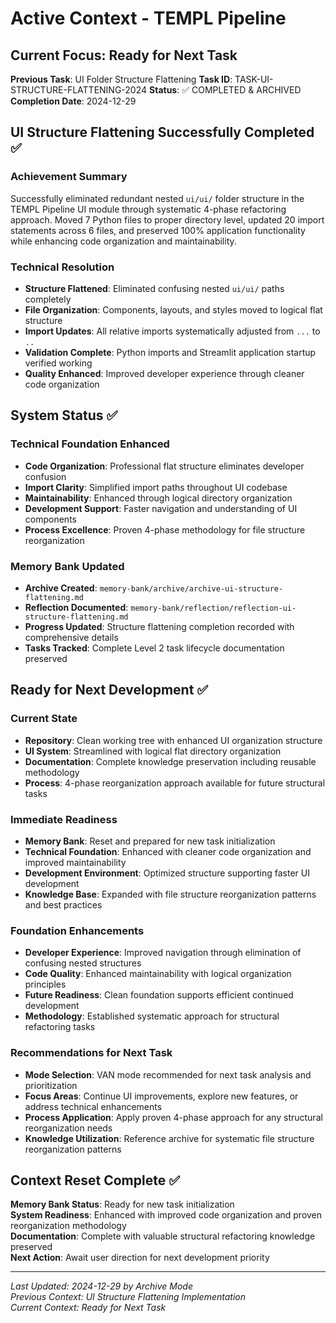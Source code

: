 # Active Context - TEMPL Pipeline

## Current Focus: Ready for Next Task

**Previous Task**: UI Folder Structure Flattening
**Task ID**: TASK-UI-STRUCTURE-FLATTENING-2024
**Status**: ✅ COMPLETED & ARCHIVED
**Completion Date**: 2024-12-29

## UI Structure Flattening Successfully Completed ✅

### Achievement Summary
Successfully eliminated redundant nested `ui/ui/` folder structure in the TEMPL Pipeline UI module through systematic 4-phase refactoring approach. Moved 7 Python files to proper directory level, updated 20 import statements across 6 files, and preserved 100% application functionality while enhancing code organization and maintainability.

### Technical Resolution
- **Structure Flattened**: Eliminated confusing nested `ui/ui/` paths completely
- **File Organization**: Components, layouts, and styles moved to logical flat structure
- **Import Updates**: All relative imports systematically adjusted from `...` to `..`
- **Validation Complete**: Python imports and Streamlit application startup verified working
- **Quality Enhanced**: Improved developer experience through cleaner code organization

## System Status ✅

### Technical Foundation Enhanced
- **Code Organization**: Professional flat structure eliminates developer confusion
- **Import Clarity**: Simplified import paths throughout UI codebase
- **Maintainability**: Enhanced through logical directory organization
- **Development Support**: Faster navigation and understanding of UI components
- **Process Excellence**: Proven 4-phase methodology for file structure reorganization

### Memory Bank Updated
- **Archive Created**: `memory-bank/archive/archive-ui-structure-flattening.md`
- **Reflection Documented**: `memory-bank/reflection/reflection-ui-structure-flattening.md`
- **Progress Updated**: Structure flattening completion recorded with comprehensive details
- **Tasks Tracked**: Complete Level 2 task lifecycle documentation preserved

## Ready for Next Development ✅

### Current State
- **Repository**: Clean working tree with enhanced UI organization structure
- **UI System**: Streamlined with logical flat directory organization
- **Documentation**: Complete knowledge preservation including reusable methodology
- **Process**: 4-phase reorganization approach available for future structural tasks

### Immediate Readiness
- **Memory Bank**: Reset and prepared for new task initialization
- **Technical Foundation**: Enhanced with cleaner code organization and improved maintainability
- **Development Environment**: Optimized structure supporting faster UI development
- **Knowledge Base**: Expanded with file structure reorganization patterns and best practices

### Foundation Enhancements
- **Developer Experience**: Improved navigation through elimination of confusing nested structures
- **Code Quality**: Enhanced maintainability with logical organization principles
- **Future Readiness**: Clean foundation supports efficient continued development
- **Methodology**: Established systematic approach for structural refactoring tasks

### Recommendations for Next Task
- **Mode Selection**: VAN mode recommended for next task analysis and prioritization
- **Focus Areas**: Continue UI improvements, explore new features, or address technical enhancements
- **Process Application**: Apply proven 4-phase approach for any structural reorganization needs
- **Knowledge Utilization**: Reference archive for systematic file structure reorganization patterns

## Context Reset Complete ✅

**Memory Bank Status**: Ready for new task initialization  
**System Readiness**: Enhanced with improved code organization and proven reorganization methodology  
**Documentation**: Complete with valuable structural refactoring knowledge preserved  
**Next Action**: Await user direction for next development priority  

---

*Last Updated: 2024-12-29 by Archive Mode*  
*Previous Context: UI Structure Flattening Implementation*  
*Current Context: Ready for Next Task*
